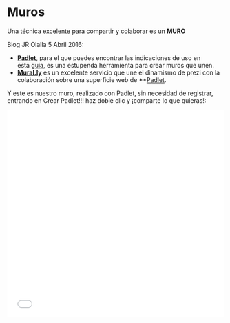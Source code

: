 
# Muros

Una técnica excelente para compartir y colaborar es un **MURO**

Blog JR Olalla 5 Abril 2016:
- **[Padlet](http://padlet.com/)**, para el que puedes encontrar las indicaciones de uso en esta [guía](http://www.slideshare.net/mariajesusmusica/padlet-tutorial-22327363), es una estupenda herramienta para crear muros que unen.
- [**Mural.ly**](https://mural.ly/) es un excelente servicio que une el dinamismo de prezi con la colaboración sobre una superficie web de **[Padlet](http://padlet.com/).

Y este es nuestro muro, realizado con Padlet, sin necesidad de registrar, entrando en Crear Padlet!!! haz doble clic y ¡comparte lo que quieras!:

<iframe width="100%" height="480" style="padding: 0; margin: 0; border: none;" src="//padlet.com/embed/da8s9svz9pp5" frameborder="0"></iframe>